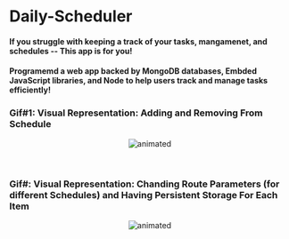 # Daily-Scheduler

#### If you struggle with keeping a track of your tasks, mangamenet, and schedules -- This app is for you!
#### Programemd a web app backed by MongoDB databases, Embded JavaScript libraries, and Node to help users track and manage tasks efficiently! 

### Gif#1: Visual Representation: Adding and Removing From Schedule
<p align="center">
  <img src="http://g.recordit.co/7u5qSfQ70I.gif" alt="animated" />
</p>

<br>

### Gif#: Visual Representation: Chanding Route Parameters (for different Schedules) and Having Persistent Storage For Each Item 
<p align="center">
  <img src="http://g.recordit.co/TdVAC4pI3J.gif" alt="animated" />
</p>

<br>
